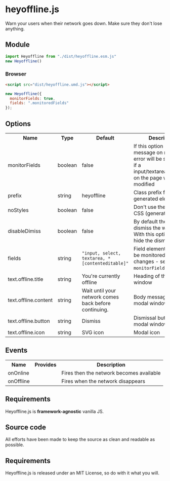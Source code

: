# heyoffline.js
Warn your users when their network goes down. Make sure they don't lose anything.

## Module
```JavaScript
import Heyoffline from "./dist/heyoffline.esm.js"
new Heyoffline()
```

### Browser
```html
<script src="dist/heyoffline.umd.js"></script>
```

```javascript
new Heyoffline({
  monitorFields: true,
  fields: ".monitoredFields"
});
```

## Options
<table>
  <tr>
    <th class="name">Name</th>
    <th class="type">Type</th>
    <th class="default">Default</th>
    <th class="desc">Description</th>
  </tr>
  <tr>
    <td>monitorFields</td>
    <td>boolean</td>
    <td>false</td>
    <td class="desc">If this option is enabled, message on network error will be shown only if a input/textarea/select/etc on the page was modified</td>
  </tr>
  <tr>
    <td>prefix</td>
    <td>string</td>
    <td>heyoffline</td>
    <td class="desc">Class prefix for generated elements</td>
  </tr>
  <tr>
    <td>noStyles</td>
    <td>boolean</td>
    <td>false</td>
    <td class="desc">Don't use the default CSS (generated by JS)</td>
  </tr>
  <tr>
    <td>disableDimiss</td>
    <td>boolean</td>
    <td>false</td>
    <td class="desc">By default the user can dismiss the warning. With this option you can hide the dismiss button.</td>
  </tr>
  <tr>
    <td>fields</td>
    <td>string</td>
    <td><code>"input, select, textarea, *[contenteditable]"</code></td>
    <td class="desc">Field elements that will be monitored for changes - see <code>monitorFields</code> option.</td>
  </tr>
  <tr>
    <td>text.offline.title</td>
    <td>string</td>
    <td>You're currently offline</td>
    <td class="desc">Heading of the modal window</td>
  </tr>
  <tr>
    <td>text.offline.content</td>
    <td>string</td>
    <td>Wait until your network comes back before continuing.</td>
    <td class="desc">Body message of the modal window</td>
  </tr>
  <tr>
    <td>text.offline.button</td>
    <td>string</td>
    <td>Dismiss</td>
    <td class="desc">Dismissal button of the modal window</td>
  </tr>
  <tr>
    <td>text.offline.icon</td>
    <td>string</td>
    <td>SVG icon</td>
    <td class="desc">Modal icon</td>
  </tr>
</table>

## Events
<table>
  <tr>
    <th class="name">Name</th>
    <th class="type">Provides</th>
    <th class="desc">Description</th>
  </tr>
  <tr>
    <td>onOnline</td>
    <td></td>
    <td>Fires then the network becomes available</td>
  </tr>
  <tr>
    <td>onOffline</td>
    <td></td>
    <td>Fires when the network disappears</td>
  </tr>
</table>

## Requirements
Heyoffline.js is **framework-agnostic** vanilla JS.

## Source code
All efforts have been made to keep the source as clean and readable as possible.

## Requirements
Heyoffline.js is released under an MIT License, so do with it what you will.
